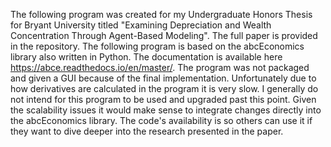 The following program was created for my Undergraduate Honors Thesis for Bryant University titled "Examining Depreciation and Wealth Concentration Through Agent-Based Modeling". The full paper is provided in the repository. The following program is based on the abcEconomics library also written in Python. The documentation is available here https://abce.readthedocs.io/en/master/. The program was not packaged and given a GUI because of the final implementation. Unfortunately due to how derivatives are calculated in the program it is very slow. I generally do not intend for this program to be used and upgraded past this point. Given the scalability issues it would make sense to integrate changes directly into the abcEconomics library. The code's availability is so others can use it if they want to dive deeper into the research presented in the paper. 
